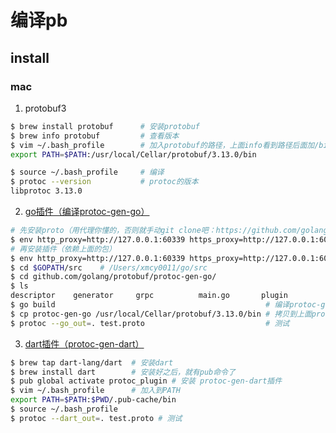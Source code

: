 # 编译pb

## install

### mac

1. protobuf3
```bash
$ brew install protobuf      # 安装protobuf
$ brew info protobuf         # 查看版本
$ vim ~/.bash_profile        # 加入protobuf的路径，上面info看到路径后面加/bin即可
export PATH=$PATH:/usr/local/Cellar/protobuf/3.13.0/bin

$ source ~/.bash_profile     # 编译
$ protoc --version           # protoc的版本
libprotoc 3.13.0
```

2. [go插件（编译protoc-gen-go）](https://www.jianshu.com/p/2bfc4edca326)
```bash 
# 先安装proto（用代理你懂的，否则就手动git clone吧：https://github.com/golang/protobuf）
$ env http_proxy=http://127.0.0.1:60339 https_proxy=http://127.0.0.1:60339 go get -v -u github.com/golang/protobuf/proto
# 再安装插件（依赖上面的包）
$ env http_proxy=http://127.0.0.1:60339 https_proxy=http://127.0.0.1:60339 go get -v -u github.com/golang/protobuf/protoc-gen-go
$ cd $GOPATH/src    # /Users/xmcy0011/go/src
$ cd github.com/golang/protobuf/protoc-gen-go/ 
$ ls
descriptor    generator     grpc          main.go       plugin
$ go build                                               # 编译protoc-gen-go
$ cp protoc-gen-go /usr/local/Cellar/protobuf/3.13.0/bin # 拷贝到上面protobuf配置的路径下去
$ protoc --go_out=. test.proto                           # 测试
```

3. [dart插件（protoc-gen-dart）](https://www.jianshu.com/p/aeae1274572b?from=groupmessage&isappinstalled=0)
```bash
$ brew tap dart-lang/dart  # 安装dart
$ brew install dart        # 安装好之后，就有pub命令了
$ pub global activate protoc_plugin # 安装 protoc-gen-dart插件
$ vim ~/.bash_profile      # 加入到PATH
export PATH=$PATH:$PWD/.pub-cache/bin
$ source ~/.bash_profile
$ protoc --dart_out=. test.proto # 测试
```